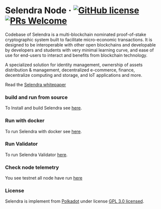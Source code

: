 # Selendra Node &middot; [![GitHub license](https://img.shields.io/badge/license-GPL3%2FApache2-blue)](LICENSE-APACHE2) [![PRs Welcome](https://img.shields.io/badge/PRs-welcome-brightgreen.svg)](docs/CONTRIBUTING.adoc)

Codebase of Selendra is a multi-blockchain nominated proof-of-stake cryptographic system built to facilitate micro-economic transactions. It is designed to be interoperable with other open blockchains and developable by developers and students with very minimal learning curve, and ease of use for end-users to interact and benefits from blockchain technology.

A specialized solution for identity management, ownership of assets distribution & management, decentralized e-commerce, finance, decentralize computing and storage, and IoT applications and more.

Read the [Selendra whitepaper](https://docs.selendra.org/Whitepaper/whitepaper)

### build and run from source
 To Install and build Selendra see [here](https://github.com/selendra/selendra-chain/blob/main/docs/from_source.md).
 
### Run with docker

To run Selendra with docker see [here](https://github.com/selendra/selendra-chain/blob/main/docs/from_docker.md).

### Run Validator

To run Selendra Validator [here](https://github.com/selendra/selendra-chain/blob/main/docs/validator.md).


### Check node telemetry

You see testnet all node have run [here](https://telemetry.polkadot.io/#/0x28e1ad536556094505a18650e26cc9663504fc118a1fc13701ab76074c7d7db7)

### License

Selendra is implement from [Polkadot](https://github.com/paritytech/polkadot.git) under license [GPL 3.0 licensed](LICENSE-GPL3).
